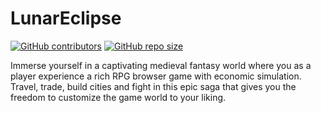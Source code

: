 # LunarEclipse

[![GitHub contributors][contributors-badge]][contributors-url]
[![GitHub repo size][repo-size-badge]][repo-size-url]

Immerse yourself in a captivating medieval fantasy world where you as a player experience a rich RPG browser game with economic simulation. Travel, trade, build cities and fight in this epic saga that gives you the freedom to customize the game world to your liking.

[contributors-badge]: https://img.shields.io/github/contributors/Equindar/LunarEclipse.svg
[contributors-url]: https://GitHub.com/dotnet/docs/graphs/contributors/
[repo-size-badge]: https://img.shields.io/github/repo-size/Equindar/LunarEclipse
[repo-size-url]: https://github.com/Equindar/LunarEclipse